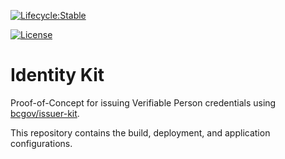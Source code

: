 [![Lifecycle:Stable](https://img.shields.io/badge/Lifecycle-Stable-97ca00)](https://github.com/bcgov/repomountie/blob/master/doc/lifecycle-badges.md)


[![License](https://img.shields.io/badge/License-Apache%202.0-blue.svg)](LICENSE)

# Identity Kit

Proof-of-Concept for issuing Verifiable Person credentials using [bcgov/issuer-kit](https://github.com/bcgov/issuer-kit.git).

This repository contains the build, deployment, and application configurations.
